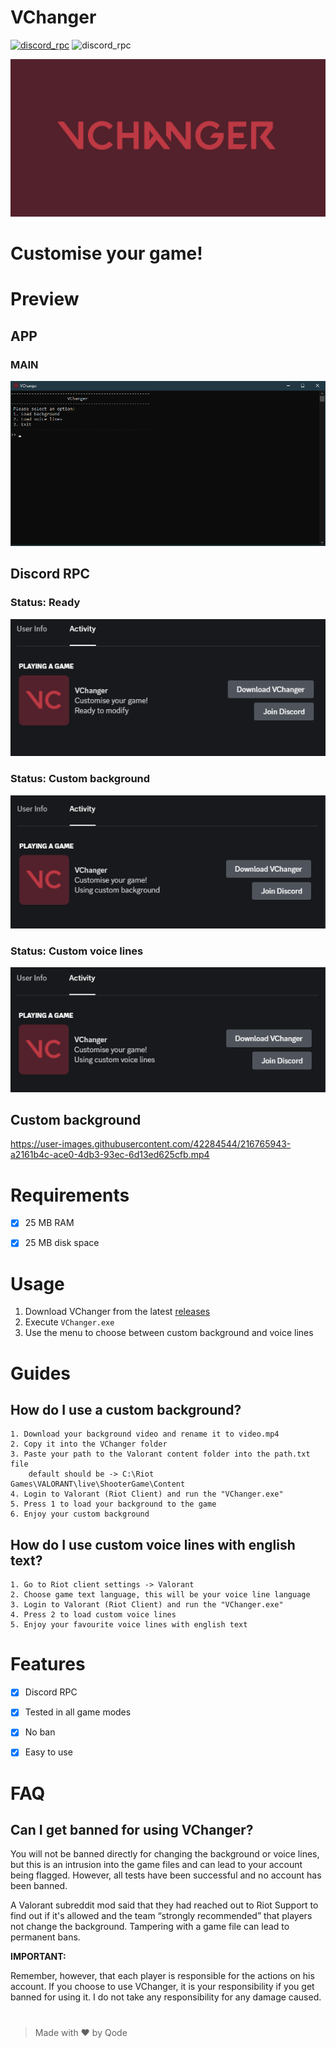 # VChanger
[![discord_rpc](https://img.shields.io/badge/JOIN-DISCORD%20SERVER-blue)](https://discord.gg/2RTnsYGDWd) ![discord_rpc](https://img.shields.io/badge/USING-DISCORD%20RPC-blue)

![VChanger_banner](data/images/banner.png  "VChanger")

# Customise your game!

  
# Preview
## APP
### MAIN
![VChanger_APP](data/images/menu.png  "VChanger")
## Discord RPC
### Status: Ready
![VChanger_RPC 1](data/images/rpc_ready.png  "VChanger")
### Status: Custom background
![VChanger_RPC 2](data/images/rpc_background.png  "VChanger")
### Status: Custom voice lines
![VChanger_RPC 3](data/images/rpc_voicelines.png  "VChanger")

## Custom background
https://user-images.githubusercontent.com/42284544/216765943-a2161b4c-ace0-4db3-93ec-6d13ed625cfb.mp4





# Requirements

- [x] 25 MB RAM

- [x] 25 MB disk space

  

# Usage
1. Download VChanger from the latest [releases](https://github.com/OfficialQode/VChanger/releases/tag/Latest)
2. Execute `VChanger.exe`
3. Use the menu to choose between custom background and voice lines
    
# Guides

## How do I use a custom background?
    1. Download your background video and rename it to video.mp4
    2. Copy it into the VChanger folder
    3. Paste your path to the Valorant content folder into the path.txt file
        default should be -> C:\Riot Games\VALORANT\live\ShooterGame\Content
    4. Login to Valorant (Riot Client) and run the "VChanger.exe"
    5. Press 1 to load your background to the game
    6. Enjoy your custom background

## How do I use custom voice lines with english text?
    1. Go to Riot client settings -> Valorant
    2. Choose game text language, this will be your voice line language
    3. Login to Valorant (Riot Client) and run the "VChanger.exe"
    4. Press 2 to load custom voice lines
    5. Enjoy your favourite voice lines with english text


# Features
- [x]  Discord RPC
- [x]  Tested in all game modes
- [x]  No ban
- [x]  Easy to use
  

# FAQ

  

## Can I get banned for using VChanger?

You will not be banned directly for changing the background or voice lines, but this is an intrusion into the game files and can lead to your account being flagged. However, all tests have been successful and no account has been banned.

A Valorant subreddit mod said that they had reached out to Riot Support to find out if it's allowed and the team “strongly recommended” that players not change the background. Tampering with a game file can lead to permanent bans.

**IMPORTANT:**

Remember, however, that each player is responsible for the actions on his account. If you choose to use VChanger, it is your responsibility if you get banned for using it. I do not take any responsibility for any damage caused.


#

> Made with ♥ by Qode
